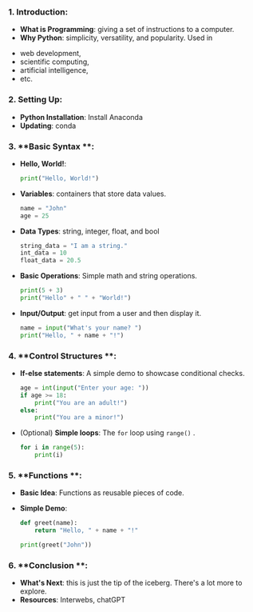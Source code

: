 
### 1. **Introduction**:
- **What is Programming**:  giving a set of instructions to a computer.
- **Why Python**: 
simplicity, versatility, and popularity. Used in 

* web development, 
* scientific computing, 
* artificial intelligence, 
* etc.

### 2. **Setting Up**:
- **Python Installation**: Install Anaconda
- **Updating**: conda

### 3. **Basic Syntax **:
- **Hello, World!**: 
  
  ```python
  print("Hello, World!")
  ```
  
- **Variables**: containers that store data values.

  ```python
  name = "John"
  age = 25
  ```

- **Data Types**: string, integer, float, and bool

  ```python
  string_data = "I am a string."
  int_data = 10
  float_data = 20.5
  ```

- **Basic Operations**: Simple math and string operations.

  ```python
  print(5 + 3)
  print("Hello" + " " + "World!")
  ```

- **Input/Output**: get input from a user and then display it.

  ```python
  name = input("What's your name? ")
  print("Hello, " + name + "!")
  ```

### 4. **Control Structures **:
- **If-else statements**: A simple demo to showcase conditional checks.

  ```python
  age = int(input("Enter your age: "))
  if age >= 18:
      print("You are an adult!")
  else:
      print("You are a minor!")
  ```

- (Optional) **Simple loops**: The `for` loop using `range()` .

  ```python
  for i in range(5):
      print(i)
  ```

### 5. **Functions **:
- **Basic Idea**: Functions as reusable pieces of code. 
- **Simple Demo**:

  ```python
  def greet(name):
      return "Hello, " + name + "!"

  print(greet("John"))
  ```

### 6. **Conclusion **:
- **What's Next**: this is just the tip of the iceberg. There's a lot more to explore.
- **Resources**: Interwebs, chatGPT
